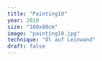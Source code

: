 ```yaml
---
title: "Painting10"
year: 2010
size: "160x80cm"
image: "painting10.jpg"
technique: "Öl auf Leinwand"
draft: false
---
```


